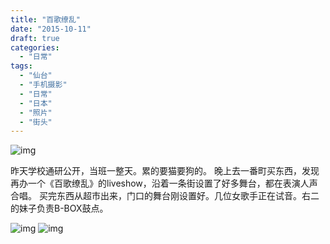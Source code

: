 ```yaml
---
title: "百歌缭乱"
date: "2015-10-11"
draft: true
categories: 
  - "日常"
tags: 
  - "仙台"
  - "手机摄影"
  - "日常"
  - "日本"
  - "照片"
  - "街头"
---
```


![img](http://ww3.sinaimg.cn/large/6f7d1cdfgw1ewx0g997fpj20qd0qddm4.jpg) 

昨天学校通研公开，当班一整天。累的要猫要狗的。 晚上去一番町买东西，发现再办一个《百歌缭乱》的liveshow，沿着一条街设置了好多舞台，都在表演人声合唱。 买完东西从超市出来，门口的舞台刚设置好。几位女歌手正在试音。右二的妹子负责B-BOX鼓点。  

![img](http://ww4.sinaimg.cn/large/6f7d1cdfgw1ewx0i93d5kj20il0h3n26.jpg)
![img](http://ww4.sinaimg.cn/large/6f7d1cdfgw1ewx0grzyp4j21kw16o7qc.jpg)
